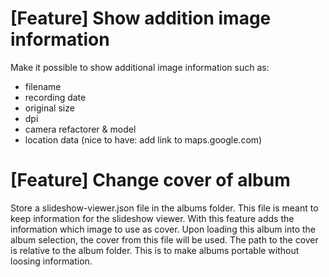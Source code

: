 # [Feature] Show addition image information
Make it possible to show additional image information such as:
- filename
- recording date
- original size
- dpi
- camera refactorer & model
- location data (nice to have: add link to maps.google.com)

# [Feature] Change cover of album
Store a slideshow-viewer.json file in the albums folder.
This file is meant to keep information for the slideshow viewer.
With this feature adds the information which image to use as cover.
Upon loading this album into the album selection, the cover from this file will be used.
The path to the cover is relative to the album folder.
This is to make albums portable without loosing information.